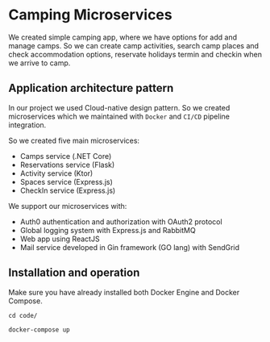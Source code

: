 # Camping Microservices

We created simple camping app, where we have options for add and manage camps. So we can create camp activities, search camp places and check accommodation options, reservate holidays termin and checkin when we arrive to camp.

## Application architecture pattern

In our project we used Cloud-native design pattern. So we created microservices which we maintained with `Docker` and `CI/CD` pipeline integration.

So we created five main microservices:

- Camps service (.NET Core)
- Reservations service (Flask)
- Activity service (Ktor)
- Spaces service (Express.js)
- CheckIn service (Express.js)

We support our microservices with:

- Auth0 authentication and authorization with OAuth2 protocol
- Global logging system with Express.js and RabbitMQ
- Web app using ReactJS
- Mail service developed in Gin framework (GO lang) with SendGrid

## Installation and operation

Make sure you have already installed both Docker Engine and Docker Compose.

```
cd code/

docker-compose up
```
